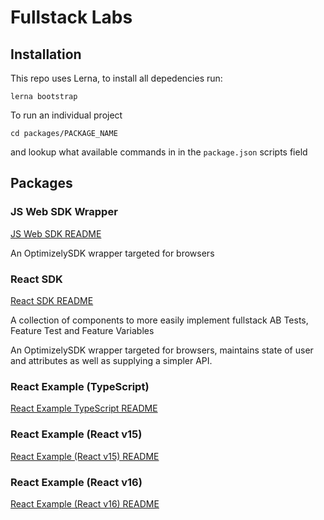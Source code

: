 # Fullstack Labs

## Installation

This repo uses Lerna, to install all depedencies run:

```
lerna bootstrap
```

To run an individual project

```
cd packages/PACKAGE_NAME
```

and lookup what available commands in in the `package.json` scripts field

## Packages

### JS Web SDK Wrapper

[JS Web SDK README](packages/js-web-sdk/README.md)

An OptimizelySDK wrapper targeted for browsers

### React SDK

[React SDK README](packages/react-sdk/README.md)

A collection of components to more easily implement fullstack AB Tests, Feature Test and Feature Variables

An OptimizelySDK wrapper targeted for browsers, maintains state of user and attributes as well as supplying a simpler API.

### React Example (TypeScript)

[React Example TypeScript README](packages/react-example-ts/README.md)

### React Example (React v15)

[React Example (React v15) README](packages/react-example-15/README.md)

### React Example (React v16)

[React Example (React v16) README](packages/react-example-16/README.md)